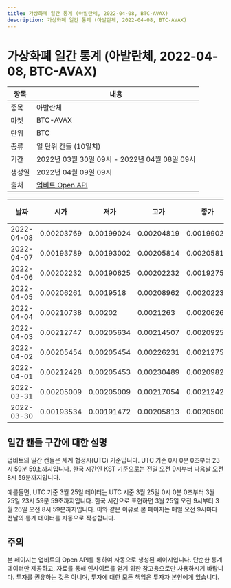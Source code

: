 ```yaml
---
title: 가상화폐 일간 통계 (아발란체, 2022-04-08, BTC-AVAX)
description: 가상화폐 일간 통계 (아발란체, 2022-04-08, BTC-AVAX)
---
```



가상화폐 일간 통계 (아발란체, 2022-04-08, BTC-AVAX)
===

|항목|내용|
|--|--|
|종목|아발란체|
|마켓|BTC-AVAX|
|단위|BTC|
|종류|일 단위 캔들 (10일치)|
|기간|2022년 03월 30일 09시 - 2022년 04월 08일 09시|
|생성일|2022년 04월 09일 09시|
|출처|[업비트 Open API](https://docs.upbit.com)|


|날짜|시가|저가|고가|종가|비고|
|--|--|--|--|--|--|
|2022-04-08|0.00203769|0.00199024|0.00204819|0.00199024|    |
|2022-04-07|0.00193789|0.00193002|0.00205814|0.00205814|    |
|2022-04-06|0.00202232|0.00190625|0.00202232|0.00192751|    |
|2022-04-05|0.00206261|0.0019518|0.00208962|0.00202232|    |
|2022-04-04|0.00210738|0.00202|0.0021263|0.00206261|    |
|2022-04-03|0.00212747|0.00205634|0.00214507|0.00209253|    |
|2022-04-02|0.00205454|0.00205454|0.00226231|0.00212752|    |
|2022-04-01|0.00212428|0.00205453|0.00230489|0.00209823|    |
|2022-03-31|0.00205009|0.00205009|0.00217054|0.00212428|    |
|2022-03-30|0.00193534|0.00191472|0.00205813|0.00205009|    |


일간 캔들 구간에 대한 설명
---


업비트의 일간 캔들은 세계 협정시(UTC) 기준입니다. 
UTC 기준 0시 0분 0초부터 23시 59분 59초까지입니다. 
한국 시간인 KST 기준으로는 전일 오전 9시부터 다음날 오전 8시 59분까지입니다. 


예를들면, UTC 기준 3월 25일 데이터는 UTC 시준 3월 25일 0시 0분 0초부터 3월 25일 23시 59분 59초까지입니다. 
한국 시간으로 표현하면 3월 25일 오전 9시부터 3월 26일 오전 8시 59분까지입니다. 
이와 같은 이유로 본 페이지는 매일 오전 9시마다 전날의 통계 데이터를 자동으로 작성합니다. 


주의
---


본 페이지는 업비트의 Open API를 통하여 자동으로 생성된 페이지입니다. 
단순한 통계 데이터만 제공하고, 자료를 통해 인사이트를 얻기 위한 참고용으로만 사용하시기 바랍니다. 
투자를 권유하는 것은 아니며, 투자에 대한 모든 책임은 투자자 본인에게 있습니다. 
